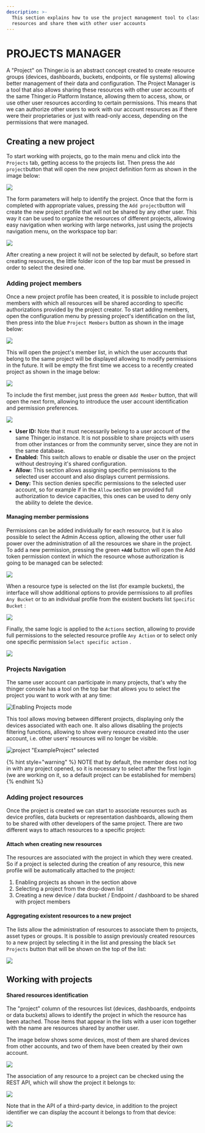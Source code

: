 ```yaml
---
description: >-
  This section explains how to use the project management tool to classify
  resources and share them with other user accounts
---
```


# PROJECTS MANAGER

A "Project" on Thinger.io is an abstract concept created to create resource groups (devices, dashboards, buckets, endpoints, or file systems) allowing better management of their data and configuration. The Project Manager is a tool that also allows sharing these resources with other user accounts of the same Thinger.io Platform Instance, allowing them to access, show, or use other user resources according to certain permissions. This means that we can authorize other users to work with our account resources as if there were their proprietaries or just with read-only access, depending on the permissions that were managed. &#x20;

## Creating a new project

To start working with projects, go to the main menu and click into the `Projects` tab, getting access to the projects list. Then press the `Add project`button that will open the new project definition form as shown in the image below:

![](<.gitbook/assets/image (180).png>)

The form parameters will help to identify the project. Once that the form is completed with appropriate values, pressing the `Add project`button will create the new project profile that will not be shared by any other user. This way it can be used to organize the resources of different projects, allowing easy navigation when working with large networks, just using the projects navigation menu, on the workspace top bar:

![](<.gitbook/assets/image (164).png>)

After creating a new project it will not be selected by default, so before start creating resources, the little folder icon of the top bar must be pressed in order to select the desired one.

### Adding project members

Once a new project profile has been created, it is possible to include project members with which all resources will be shared according to specific authorizations provided by the project creator. To start adding members, open the configuration menu by pressing project's identification on the list, then press into the blue `Project Members` button as shown in the image below:

![](<.gitbook/assets/image (122).png>)

This will open the project's member list, in which the user accounts that belong to the same project will be displayed allowing to modify permissions in the future. It will be empty the first time we access to a recently created project as shown in the image below:

![](<.gitbook/assets/image (50).png>)

To include the first member, just press the green `Add Member` button, that will open the next form, allowing to introduce the user account identification and permission preferences.&#x20;

![](<.gitbook/assets/image (20).png>)

* **User ID:** Note that it must necessarily belong to a user account of the same Thinger.io instance. It is not possible to share projects with users from other instances or from the community server, since they are not in the same database.
* **Enabled:** This switch allows to enable or disable the user on the project without destroying it's shared configuration.&#x20;
* **Allow:** This section allows assigning specific permissions to the selected user account and also displays current permissions.&#x20;
* **Deny:** This section denies specific permissions to the selected user account, so for example if in the `Allow` section we provided full authorization to device capacities, this ones can be used to deny only the ability to delete the device.

#### Managing member permissions&#x20;

Permissions can be added individually for each resource, but it is also possible to select the Admin Access option, allowing the other user full power over the administration of all the resources we share in the project. To add a new permission, pressing the green **`+Add`** button will open the Add token permission context in which the resource whose authorization is going to be managed can be selected:

![](<.gitbook/assets/image (231).png>)

When a resource type is selected on the list (for example buckets), the interface will show additional options to provide permissions to  all profiles `Any Bucket` or to an individual profile from the existent buckets list `Specific Bucket` :&#x20;

![](<.gitbook/assets/image (55).png>)

Finally, the same logic is applied to the `Actions` section, allowing to provide full permissions to the selected resource profile `Any Action` or to select only one specific permission `Select specific action` .

![](<.gitbook/assets/image (79).png>)

### Projects Navigation&#x20;

The same user account can participate in many projects, that's why the thinger console has a tool on the top bar that allows you to select the project you want to work with at any time:

![Enabling Projects mode](<.gitbook/assets/image (359).png>)

This tool allows moving between different projects, displaying only the devices associated with each one. It also allows disabling the projects filtering functions, allowing to show every resource created into the user account, i.e. other users' resources will no longer be visible.

![project "ExampleProject" selected](<.gitbook/assets/image (387).png>)

{% hint style="warning" %}
NOTE that by default, the member does not log in with any project opened, so it is necessary to select after the first login (we are working on it, so a default project can be established for members)
{% endhint %}

###

### Adding project resources

Once the project is created we can start to associate resources such as device profiles, data buckets or representation dashboards, allowing them to be shared with other developers of the same project. There are two different ways to attach resources to a specific project:

#### Attach when creating new resources

The resources are associated with the project in which they were created. So if a project is selected during the creation of any resource, this new profile will be automatically attached to the project:

1. Enabling projects as shown in the section above&#x20;
2. Selecting a project from the drop-down list
3. Creating a new device / data bucket / Endpoint / dashboard to be shared with project members&#x20;

#### Aggregating existent resources to a new project

The lists allow the administration of resources to associate them to projects, asset types or groups. It is possible to assign previously created resources to a new project by selecting it in the list and pressing the black `Set Projects` button that will be shown on the top of the list:&#x20;

![](<.gitbook/assets/image (389).png>)

## Working with projects

#### Shared resources identification

The "project" column of the resources list (devices, dashboards, endpoints or data buckets) allows to identify the project in which the resource has been atached. Those items that appear in the lists with a user icon together with the name are resources shared by another user.&#x20;

The image below shows some devices, most of them are shared devices from other accounts, and two of them have been created by their own account.

![](<.gitbook/assets/image (349).png>)

The association of any resource to a project can be checked using the REST API, which will show the project it belongs to:

![](<.gitbook/assets/image (118).png>)

Note that in the API of a third-party device, in addition to the project identifier we can display the account it belongs to from that device:

![](<.gitbook/assets/image (97).png>)


